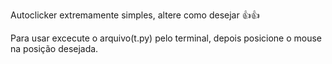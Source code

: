 Autoclicker extremamente simples, altere como desejar 👍👍

Para usar excecute o arquivo(t.py) pelo terminal, depois posicione o mouse na posição desejada.
